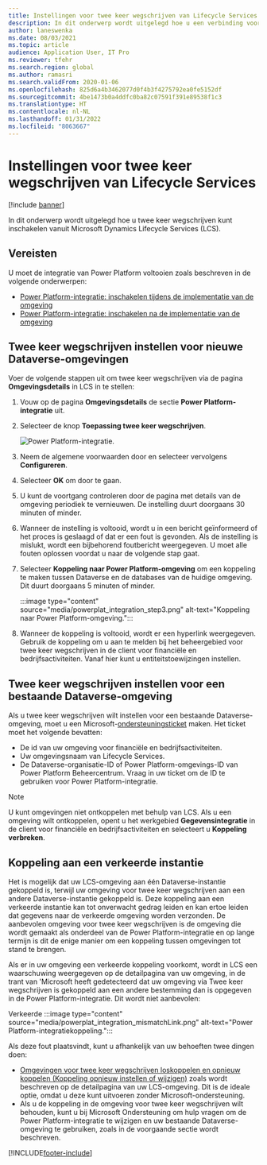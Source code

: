 ```yaml
---
title: Instellingen voor twee keer wegschrijven van Lifecycle Services
description: In dit onderwerp wordt uitgelegd hoe u een verbinding voor twee keer wegschrijven kunt instellen vanuit Microsoft Dynamics Lifecycle Services (LCS).
author: laneswenka
ms.date: 08/03/2021
ms.topic: article
audience: Application User, IT Pro
ms.reviewer: tfehr
ms.search.region: global
ms.author: ramasri
ms.search.validFrom: 2020-01-06
ms.openlocfilehash: 825d6a4b3462077d0f4b3f4275792ea0fe5152df
ms.sourcegitcommit: 4be1473b0a4ddfc0ba82c07591f391e89538f1c3
ms.translationtype: HT
ms.contentlocale: nl-NL
ms.lasthandoff: 01/31/2022
ms.locfileid: "8063667"
---
```

# <a name="dual-write-setup-from-lifecycle-services"></a>Instellingen voor twee keer wegschrijven van Lifecycle Services

[!include [banner](../../includes/banner.md)]



In dit onderwerp wordt uitgelegd hoe u twee keer wegschrijven kunt inschakelen vanuit Microsoft Dynamics Lifecycle Services (LCS).

## <a name="prerequisites"></a>Vereisten

U moet de integratie van Power Platform voltooien zoals beschreven in de volgende onderwerpen:

+ [Power Platform-integratie: inschakelen tijdens de implementatie van de omgeving](../../power-platform/enable-power-platform-integration.md#enable-during-deploy)
+ [Power Platform-integratie: inschakelen na de implementatie van de omgeving](../../power-platform/enable-power-platform-integration.md#enable-after-deploy)

## <a name="set-up-dual-write-for-new-dataverse-environments"></a>Twee keer wegschrijven instellen voor nieuwe Dataverse-omgevingen

Voer de volgende stappen uit om twee keer wegschrijven via de pagina **Omgevingsdetails** in LCS in te stellen:

1. Vouw op de pagina **Omgevingsdetails** de sectie **Power Platform-integratie** uit.

2. Selecteer de knop **Toepassing twee keer wegschrijven**.

    ![Power Platform-integratie.](media/powerplat_integration_step2.png)

3. Neem de algemene voorwaarden door en selecteer vervolgens **Configureren**.

4. Selecteer **OK** om door te gaan.

5. U kunt de voortgang controleren door de pagina met details van de omgeving periodiek te vernieuwen. De instelling duurt doorgaans 30 minuten of minder.  

6. Wanneer de instelling is voltooid, wordt u in een bericht geïnformeerd of het proces is geslaagd of dat er een fout is gevonden. Als de instelling is mislukt, wordt een bijbehorend foutbericht weergegeven. U moet alle fouten oplossen voordat u naar de volgende stap gaat.

7. Selecteer **Koppeling naar Power Platform-omgeving** om een koppeling te maken tussen Dataverse en de databases van de huidige omgeving. Dit duurt doorgaans 5 minuten of minder.

    :::image type="content" source="media/powerplat_integration_step3.png" alt-text="Koppeling naar Power Platform-omgeving.":::

8. Wanneer de koppeling is voltooid, wordt er een hyperlink weergegeven. Gebruik de koppeling om u aan te melden bij het beheergebied voor twee keer wegschrijven in de client voor financiële en bedrijfsactiviteiten. Vanaf hier kunt u entiteitstoewijzingen instellen.

## <a name="set-up-dual-write-for-an-existing-dataverse-environment"></a>Twee keer wegschrijven instellen voor een bestaande Dataverse-omgeving

Als u twee keer wegschrijven wilt instellen voor een bestaande Dataverse-omgeving, moet u een Microsoft-[ondersteuningsticket](../../lifecycle-services/lcs-support.md) maken. Het ticket moet het volgende bevatten:

+ De id van uw omgeving voor financiële en bedrijfsactiviteiten.
+ Uw omgevingsnaam van Lifecycle Services.
+ De Dataverse-organisatie-ID of Power Platform-omgevings-ID van Power Platform Beheercentrum. Vraag in uw ticket om de ID te gebruiken voor Power Platform-integratie.

> [!NOTE]
> U kunt omgevingen niet ontkoppelen met behulp van LCS. Als u een omgeving wilt ontkoppelen, opent u het werkgebied **Gegevensintegratie** in de client voor financiële en bedrijfsactiviteiten en selecteert u **Koppeling verbreken**.

## <a name="linking-mismatch"></a>Koppeling aan een verkeerde instantie

Het is mogelijk dat uw LCS-omgeving aan één Dataverse-instantie gekoppeld is, terwijl uw omgeving voor twee keer wegschrijven aan een andere Dataverse-instantie gekoppeld is. Deze koppeling aan een verkeerde instantie kan tot onverwacht gedrag leiden en kan ertoe leiden dat gegevens naar de verkeerde omgeving worden verzonden. De aanbevolen omgeving voor twee keer wegschrijven is de omgeving die wordt gemaakt als onderdeel van de Power Platform-integratie en op lange termijn is dit de enige manier om een koppeling tussen omgevingen tot stand te brengen.

Als er in uw omgeving een verkeerde koppeling voorkomt, wordt in LCS een waarschuwing weergegeven op de detailpagina van uw omgeving, in de trant van 'Microsoft heeft gedetecteerd dat uw omgeving via Twee keer wegschrijven is gekoppeld aan een andere bestemming dan is opgegeven in de Power Platform-integratie. Dit wordt niet aanbevolen:

Verkeerde :::image type="content" source="media/powerplat_integration_mismatchLink.png" alt-text="Power Platform-integratiekoppeling.":::

Als deze fout plaatsvindt, kunt u afhankelijk van uw behoeften twee dingen doen:

+ [Omgevingen voor twee keer wegschrijven loskoppelen en opnieuw koppelen (Koppeling opnieuw instellen of wijzigen)](relink-environments.md#scenario-reset-or-change-linking) zoals wordt beschreven op de detailpagina van uw LCS-omgeving. Dit is de ideale optie, omdat u deze kunt uitvoeren zonder Microsoft-ondersteuning.  
+ Als u de koppeling in de omgeving voor twee keer wegschrijven wilt behouden, kunt u bij Microsoft Ondersteuning om hulp vragen om de Power Platform-integratie te wijzigen en uw bestaande Dataverse-omgeving te gebruiken, zoals in de voorgaande sectie wordt beschreven.  

[!INCLUDE[footer-include](../../../../includes/footer-banner.md)]
